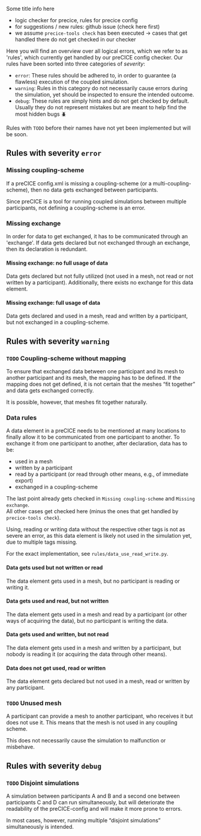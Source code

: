 Some title info here

- logic checker for precice, rules for precice config
- for suggestions / new rules: github issue (check here first)
- we assume `precice-tools check` has been executed -> cases that get handled there do not get checked in our checker

Here you will find an overview over all logical errors, which we refer to as 'rules', which currently get handled by our
preCICE config checker.
Our rules have been sorted into three categories of <em>severity</em>:

- `error`: These rules should be adhered to, in order to guarantee (a flawless) execution of the coupled simulation.
- `warning`: Rules in this category do not necessarily cause errors during the simulation, yet should be inspected to
  ensure the intended outcome.
- `debug`: These rules are simply hints and do not get checked by default. Usually they do not represent mistakes but
  are meant to help find the most hidden bugs 🪲

Rules with `TODO` before their names have not yet been implemented but will be soon.

## Rules with severity `error`

### Missing coupling-scheme

If a preCICE config.xml is missing a coupling-scheme (or a multi-coupling-scheme), then no data gets exchanged between
participants.

Since preCICE is a tool for running coupled simulations between multiple participants, not defining a coupling-scheme is
an error.

### Missing exchange

In order for data to get exchanged, it has to be communicated through an 'exchange'. If data gets declared but not
exchanged through an exchange, then its declaration is redundant.

#### Missing exchange: no full usage of data

Data gets declared but not fully utilized (not used in a mesh, not read or not written by a participant). Additionally,
there exists no exchange for this data element.

#### Missing exchange: full usage of data

Data gets declared and used in a mesh, read and written by a participant, but not exchanged in a coupling-scheme.

## Rules with severity `warning`

### `TODO` Coupling-scheme without mapping

To ensure that exchanged data between one participant and its mesh to another participant and its mesh, the mapping has
to be defined.
If the mapping does not get defined, it is not certain that the meshes “fit together” and data gets exchanged
correctly.

It is possible, however, that meshes fit together naturally.

### Data rules

A data element in a preCICE needs to be mentioned at many locations to finally allow it to be communicated from one
participant to another.
To exchange it from one participant to another, after declaration, data has to be:

- used in a mesh
- written by a participant
- read by a participant (or read through other means, e.g., of immediate export)
- exchanged in a coupling-scheme

The last point already gets checked in `Missing coupling-scheme` and `Missing exchange`.<br>
All other cases get checked here (minus the ones that get handled by `precice-tools check`).

Using, reading or writing data without the respective other tags is not as severe an error, as this data element is
likely not used in the simulation yet, due to multiple tags missing.

For the exact implementation, see `rules/data_use_read_write.py`.

#### Data gets used but not written or read

The data element gets used in a mesh, but no participant is reading or writing it.

#### Data gets used and read, but not written

The data element gets used in a mesh and read by a participant (or other ways of acquiring the data), but no participant
is writing the data.

#### Data gets used and written, but not read

The data element gets used in a mesh and written by a participant, but nobody is reading it (or acquiring the data
through other means).

#### Data does not get used, read or written

The data element gets declared but not used in a mesh, read or written by any participant.

### `TODO` Unused mesh

A participant can provide a mesh to another participant, who receives it but does not use it.
This means that the mesh is not used in any coupling scheme.

This does not necessarily cause the simulation to malfunction or misbehave.

## Rules with severity `debug`

### `TODO` Disjoint simulations

A simulation between participants A and B and a second one between participants C and D can run simultaneously, but will
deteriorate the readability of the preCICE-config and will make it more prone to errors.

In most cases, however, running multiple “disjoint simulations” simultaneously is intended.   